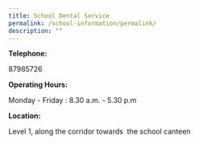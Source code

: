 ```yaml
---
title: School Dental Service
permalink: /school-information/permalink/
description: ""
---
```

**Telephone:**  

87985726

**Operating Hours:**

Monday - Friday : 8.30 a.m. - 5.30 p.m

**Location:**

Level 1, along the corridor towards  the school canteen
